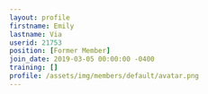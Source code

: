 ```yaml
---
layout: profile
firstname: Emily
lastname: Via
userid: 21753
position: [Former Member]
join_date: 2019-03-05 00:00:00 -0400
training: []
profile: /assets/img/members/default/avatar.png
---
```

